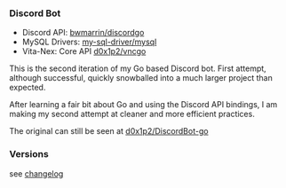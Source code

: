 ### Discord Bot
+ Discord API: [bwmarrin/discordgo](https://github.com/bwmarrin/discordgo)
+ MySQL Drivers: [my-sql-driver/mysql](https://github.com/go-sql-driver/mysql)
+ Vita-Nex: Core API [d0x1p2/vncgo](https://github.com/d0x1p2/vncgo)

This is the second iteration of my Go based Discord bot. First attempt, although successful, quickly snowballed into a much larger project than expected.

After learning a fair bit about Go and using the Discord API bindings, I am making my second attempt at cleaner and more efficient practices.

The original can still be seen at [d0x1p2/DiscordBot-go](https://github.com/d0x1p2/DiscordBot-go)

### Versions
see [changelog](https://github.com/d0x1p2/godbot/blob/master/changelog)